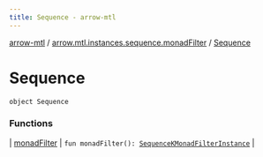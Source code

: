 ```yaml
---
title: Sequence - arrow-mtl
---
```


[arrow-mtl](../../index.html) / [arrow.mtl.instances.sequence.monadFilter](../index.html) / [Sequence](./index.html)

# Sequence

`object Sequence`

### Functions

| [monadFilter](monad-filter.html) | `fun monadFilter(): `[`SequenceKMonadFilterInstance`](../../arrow.mtl.instances/-sequence-k-monad-filter-instance/index.html) |

